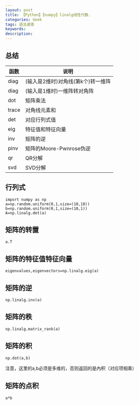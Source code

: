 ```yaml
---
layout: post
title: 【Python】【numpy】linalg线性代数.
categories: Geek
tags: 语法速查
keywords:
description:
---
```



## 总结

|函数|说明|
|--|--|
|diag|(输入是2维时)对角线(第k个)转一维阵|
|diag|(输入是1维时)一维阵转对角阵|
|dot|矩阵乘法|
|trace|对角线元素和|
|det|对应行列式值|
|eig|特征值和特征向量|
|inv|矩阵的逆|
|pinv|矩阵的Moore-Pwnrose伪逆|
|qr|QR分解|
|svd|SVD分解|  



## 行列式
```
import numpy as np
a=np.random.uniform(0,1,size=(10,10))
b=np.random.uniform(0,1,size=(10,1))
A=np.linalg.det(a)
```

## 矩阵的转置
```
a.T
```
## 矩阵的特征值特征向量
```
eigenvalues,eigenvectors=np.linalg.eig(a)
```
## 矩阵的逆
```
np.linalg.inv(a)
```
## 矩阵的秩
```
np.linalg.matrix_rank(a)
```
## 矩阵的积
```
np.dot(a,b)
```
注意，这里的a,b必须是多维的，否则返回的是內积（对应项相乘）  

## 矩阵的点积
```
a*b
```

